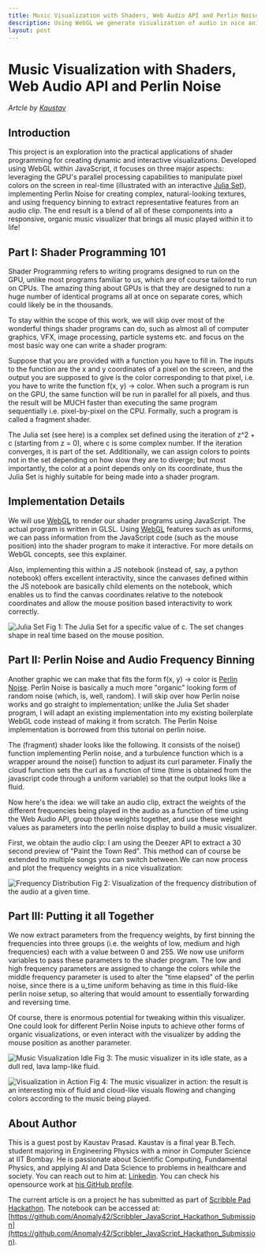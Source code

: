 ```yaml
---
title: Music Visualization with Shaders, Web Audio API and Perlin Noise
description: Using WebGL we generate visualization of audio in nice animation of Perlin Noise. We also show how GPU can be used from browser for high performance computation.
layout: post
---
```

# Music Visualization with Shaders, Web Audio API and Perlin Noise
_Artcle by [Kaustav](/#about-author)_



## Introduction
This project is an exploration into the practical applications of shader programming for creating dynamic and interactive visualizations. Developed using WebGL within JavaScript, it focuses on three major aspects: leveraging the GPU's parallel processing capabilities to manipulate pixel colors on the screen in real-time (illustrated with an interactive [Julia Set](https://en.wikipedia.org/wiki/Julia_set)), implementing Perlin Noise for creating complex, natural-looking textures, and using frequency binning to extract representative features from an audio clip. The end result is a blend of all of these components into a responsive, organic music visualizer that brings all music played within it to life!

## Part I: Shader Programming 101
Shader Programming refers to writing programs designed to run on the GPU, unlike most programs familiar to us, which are of course tailored to run on CPUs.
The amazing thing about GPUs is that they are designed to run a huge number of identical programs all at once on separate cores, which could likely be in the thousands.

To stay within the scope of this work, we will skip over most of the wonderful things shader programs can do, such as almost all of computer graphics, VFX, image processing, particle systems etc. and focus on the most basic way one can write a shader program:

Suppose that you are provided with a function you have to fill in. The inputs to the function are the x and y coordinates of a pixel on the screen, and the output you are supposed to give is the color corresponding to that pixel, i.e. you have to write the function f(x, y) -> color. When such a program is run on the GPU, the same function will be run in parallel for all pixels, and thus the result will be MUCH faster than executing the same program sequentially i.e. pixel-by-pixel on the CPU. Formally, such a program is called a fragment shader.

The Julia set (see here) is a complex set defined using the iteration of z^2 + c (starting from z = 0), where c is some complex number. If the iteration converges, it is part of the set. Additionally, we can assign colors to points not in the set depending on how slow they are to diverge; but most importantly, the color at a point depends only on its coordinate, thus the Julia Set is highly suitable for being made into a shader program.

## Implementation Details
We will use [WebGL](https://webgl2fundamentals.org/webgl/lessons/webgl-fundamentals.html) to render our shader programs using JavaScript. The actual program is written in GLSL. Using [WebGL](https://webgl2fundamentals.org/webgl/lessons/webgl-fundamentals.html) features such as uniforms, we can pass information from the JavaScript code (such as the mouse position) into the shader program to make it interactive. For more details on WebGL concepts, see this explainer.

Also, implementing this within a JS notebook (instead of, say, a python notebook) offers excellent interactivity, since the canvases defined within the JS notebook are basically child elements on the notebook, which enables us to find the canvas coordinates relative to the notebook coordinates and allow the mouse position based interactivity to work correctly.

![Julia Set](https://scribbler.live/scribblepad/ss/fig1.jpeg)
Fig 1: The Julia Set for a specific value of c. The set changes shape in real time based on the mouse position.

## Part II: Perlin Noise and Audio Frequency Binning
Another graphic we can make that fits the form f(x, y) -> color is [Perlin Noise](https://medium.com/neosavvy-labs/webgl-with-perlin-noise-part-1-a87b56bbc9fb). Perlin Noise is basically a much more "organic" looking form of random noise (which, is, well, random). I will skip over how Perlin noise works and go straight to implementation; unlike the Julia Set shader program, I will adapt an existing implementation into my existing boilerplate WebGL code instead of making it from scratch. The Perlin Noise implementation is borrowed from this tutorial on perlin noise.

The (fragment) shader looks like the following. It consists of the noise() function implementing Perlin noise, and a turbulence function which is a wrapper around the noise() function to adjust its curl parameter. Finally the cloud function sets the curl as a function of time (time is obtained from the javascript code through a uniform variable) so that the output looks like a fluid.

Now here's the idea: we will take an audio clip, extract the weights of the different frequencies being played in the audio as a function of time using the Web Audio API, group those weights together, and use these weight values as parameters into the perlin noise display to build a music visualizer.

First, we obtain the audio clip: I am using the Deezer API to extract a 30 second preview of "Paint the Town Red". This method can of course be extended to multiple songs you can switch between.We can now process and plot the frequency weights in a nice visualization:

![Frequency Distribution](https://scribbler.live/scribblepad/ss/fig3.jpeg)
Fig 2: Visualization of the frequency distribution of the audio at a given time.


## Part III: Putting it all Together
We now extract parameters from the frequency weights, by first binning the frequencies into three groups (i.e. the weights of low, medium and high frequencies) each with a value between 0 and 255. We now use uniform variables to pass these parameters to the shader program. The low and high frequency parameters are assigned to change the colors while the middle frequency parameter is used to alter the "time elapsed" of the perlin noise, since there is a u_time uniform behaving as time in this fluid-like perlin noise setup, so altering that would amount to essentially forwarding and reversing time.

Of course, there is enormous potential for tweaking within this visualizer. One could look for different Perlin Noise inputs to achieve other forms of organic visualizations, or even interact with the visualizer by adding the mouse position as another parameter.

![Music Visualization Idle](https://scribbler.live/scribblepad/ss/fig2.jpeg)
Fig 3: The music visualizer in its idle state, as a dull red, lava lamp-like fluid.

![Visualization in Action](https://scribbler.live/scribblepad/ss/fig4.jpeg)
Fig 4: The music visualizer in action: the result is an interesting mix of fluid and cloud-like visuals flowing and changing colors according to the music being played.


## About Author

This is a guest post by Kaustav Prasad. Kaustav is a final year B.Tech. student majoring in Engineering Physics with a minor in Computer Science at IIT Bombay. He is passionate about Scientific Computing, Fundamental Physics, and applying AI and Data Science to problems in healthcare and society. You can reach out to him at: [Linkedin](https://www.linkedin.com/in/kaustavprasad/). You can check his opensource work at [his GitHub profile](https://github.com/Anomaly42). 

The current article is on a project he has submitted as part of [Scribble Pad Hackathon](https://scribbler.live/2024/02/05/Scribble-Pad-IIT-B-Recap.html). The notebook can be accessed at: [https://github.com/Anomaly42/Scribbler_JavaScript_Hackathon_Submission](https://github.com/Anomaly42/Scribbler_JavaScript_Hackathon_Submission).
